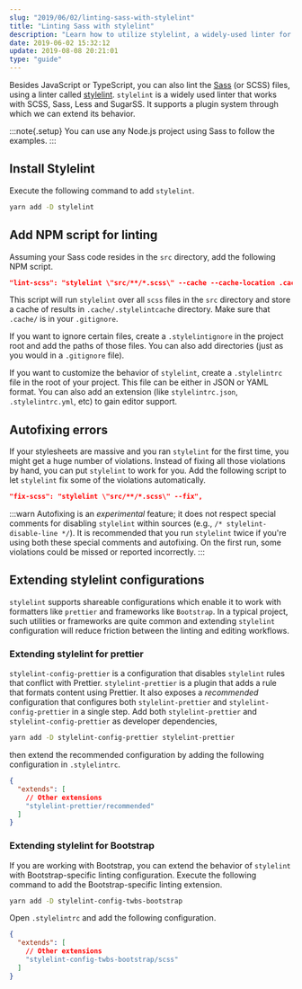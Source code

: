 ```yaml
---
slug: "2019/06/02/linting-sass-with-stylelint"
title: "Linting Sass with stylelint"
description: "Learn how to utilize stylelint, a widely-used linter for CSS, Sass, and Less files. Explore its plugin system to extend functionality and ensure error-free code and consistency in your Sass files."
date: 2019-06-02 15:32:12
update: 2019-08-08 20:21:01
type: "guide"
---
```


Besides JavaScript or TypeScript, you can also lint the [Sass](https://sass-lang.com/) (or SCSS) files, using a linter called [stylelint](https://github.com/stylelint/stylelint). `stylelint` is a widely used linter that works with SCSS, Sass, Less and SugarSS. It supports a plugin system through which we can extend its behavior. 

:::note{.setup}
You can use any Node.js project using Sass to follow the examples.
:::

## Install Stylelint

Execute the following command to add `stylelint`.

```sh
yarn add -D stylelint
```

## Add NPM script for linting

Assuming your Sass code resides in the `src` directory, add the following NPM script.

```json
"lint-scss": "stylelint \"src/**/*.scss\" --cache --cache-location .cache/.stylelintcache",
```

This script will run `stylelint` over all `scss` files in the `src` directory and store a cache of results in `.cache/.stylelintcache` directory. Make sure that `.cache/` is in your `.gitignore`.

If you want to ignore certain files, create a `.stylelintignore` in the project root and add the paths of those files. You can also add directories (just as you would in a `.gitignore` file).

If you want to customize the behavior of `stylelint`, create a `.stylelintrc` file in the root of your project. This file can be either in JSON or YAML format. You can also add an extension (like `stylelintrc.json`, `.stylelintrc.yml`, etc) to gain editor support.

## Autofixing errors

If your stylesheets are massive and you ran `stylelint` for the first time, you might get a huge number of violations. Instead of fixing all those violations by hand, you can put `stylelint` to work for you. Add the following script to let `stylelint` fix some of the violations automatically.

```json
"fix-scss": "stylelint \"src/**/*.scss\" --fix",
```

:::warn
Autofixing is an *experimental* feature; it does not respect special comments for disabling `stylelint` within sources (e.g., `/* stylelint-disable-line */`). It is recommended that you run `stylelint` twice if you're using both these special comments and autofixing. On the first run, some violations could be missed or reported incorrectly.
:::

## Extending stylelint configurations

`stylelint` supports shareable configurations which enable it to work with formatters like `prettier` and frameworks like `Bootstrap`. In a typical project, such utilities or frameworks are quite common and extending `stylelint` configuration will reduce friction between the linting and editing workflows.

### Extending stylelint for prettier

`stylelint-config-prettier` is a configuration that disables `stylelint` rules that conflict with Prettier. `stylelint-prettier` is a plugin that adds a rule that formats content using Prettier. It also exposes a *recommended* configuration that configures both `stylelint-prettier` and `stylelint-config-prettier` in a single step. Add both `stylelint-prettier` and `stylelint-config-prettier` as developer dependencies,

```sh
yarn add -D stylelint-config-prettier stylelint-prettier
```

then extend the recommended configuration by adding the following configuration in `.stylelintrc`.

```json
{
  "extends": [
    // Other extensions
    "stylelint-prettier/recommended"
  ]
}
```

### Extending stylelint for Bootstrap

If you are working with Bootstrap, you can extend the behavior of `stylelint` with Bootstrap-specific linting configuration. Execute the following command to add the Bootstrap-specific linting extension.

```sh
yarn add -D stylelint-config-twbs-bootstrap
```

Open `.stylelintrc` and add the following configuration.

```json
{
  "extends": [
    // Other extensions
    "stylelint-config-twbs-bootstrap/scss"
  ]
}
```
